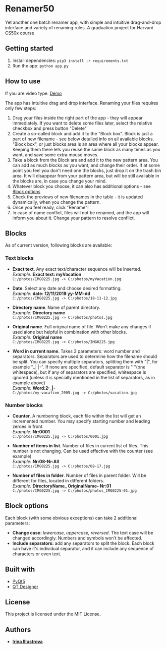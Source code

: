# Renamer50

Yet another one batch renamer app, with simple and intuitive drag-and-drop interface and variety of renaming rules.
A graduation project for Harvard CS50x course

## Getting started

1. Install dependencies: `pip3 install -r requirements.txt`
2. Run the app: `python app.py`

## How to use
If you are video type: [Demo](https://youtu.be/cMsidcfVKwk)

The app has intuitive drag and drop interface. Renaming your files requires only few steps:

1. Drag your files inside the right part of the app - they will appear immediately. If you want to delete some files later, select the relative checkbox and press button "Delete"
2. Create a so-called block and add it to the "Block box". Block is just a part of new filename - see below detailed info on all available blocks. "Block box", or just blocks area is an area where all your blocks appear. Keeping them there lets you reuse the same block as many times as you want, and save some extra mouse moves.
3. Take a block from the Block are and add it to the new pattern area. You can add as much blocks as you want, and change their order. If at some point you feel you don't need one the blocks, just drop it on the trash bin area. It will disappear from your pattern area, but will be still available in the blocks are, in case you change your mind.
4. Whatever block you choose, it can also has additional options - see [Block options](#Block-options)
5. Check the previews of new filenames in the table - it is updated dynamically, when you change the pattern.
6. Once you feel ready, click "Rename"!
7. In case of name conflict, files will not be renamed, and the app will inform you about it. Change your pattern to resolve conflict.

## Blocks

As of current version, following blocks are available:

### Text blocks

* **Exact text**. Any exact text/character sequence will be inserted.  
 _Example:_ __Exact text: myVacation__  
  `C:/photos/IMG0225.jpg -> C:/photos/myVacation.jpg`

* **Date**. Select any date and choose desired formatting.  
 _Example:_ __date: 12/11/2018 yy-MM-dd__    
  `C:/photos/IMG0225.jpg -> C:/photos/18-11-12.jpg`

* **Directory name**. Name of parent directory.  
 _Example:_ __Directory name__  
  `C:/photos/IMG0225.jpg -> C:/photos/photos.jpg`

* **Original name**. Full original name of file. Won't make any changes if used alone but helpful in combination with other blocks.  
 _Example:_ __Original name__  
`C:/photos/IMG0225.jpg -> C:/photos/IMG0225.jpg`

* **Word in current name**. Takes 2 parameters: word number and separators. Separators are used to determine how the filename should be split. You can specify multiple separators, splitting them with "|", for example "\_| |\-". If none are specified, default separator is " "(one whitespace), but if any of separators are specified, whitespace is ignored (unless it is specially mentioned in the list of separators, as in example above)  
  _Example:_ **Word:2:_|-**  
  ```C:/photos/my-vacation_2005.jpg -> C:/photos/vacation.jpg```

### Number blocks

* **Counter**. A numbering block, each file within the list will get an incremented number. You may specify starting number and leading zeroes in front.  
 _Example:_ __Nr:0001__  
  `C:/photos/IMG0225.jpg -> C:/photos/0001.jpg`

* **Number of items in list**. Number of files in current list of files. This number is not changing. Can be used effective with the counter (see example)  
 _Example:_ __Nr:08-Nr:All__  
  `C:/photos/IMG0225.jpg -> C:/photos/08-17.jpg`

* **Number of files in folder**. Number of files in parent folder. Will be different for files, located in different folders.  
 _Example:_ __DirectoryName\_ OriginalName- Nr:01__  
  `C:/photos/IMG0225.jpg -> C:/photos/photos_IMG0225-01.jpg`

## Block options

Each block (with some obvious exceptions) can take 2 additional parameters:

* __Change case:__ _lowercase, uppercase, reversed_. The text case will be changed accordingly. Numbers and symbols won't be affected.
* __Include separators:__ add any separators to split the block. Each block can have it's individual separator, and it can include any sequence of characters or even text.  

## Built with

* [PyQt5](http://www.riverbankcomputing.com/software/pyqt/intro)
* [QT Designer](https://www.qt.io/qt-features-libraries-apis-tools-and-ide/)

## License

This project is licensed under the MIT License.

## Authors

* [**Irina Illustrova**](https://github.com/Illustrova)
